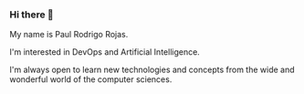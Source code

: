 ### Hi there 👋

My name is Paul Rodrigo Rojas.

I'm interested in DevOps and Artificial Intelligence.

I'm always open to learn new technologies and concepts from the wide and wonderful world of the computer sciences.

<!--
**paulrojasg/paulrojasg** is a ✨ _special_ ✨ repository because its `README.md` (this file) appears on your GitHub profile.

Here are some ideas to get you started:

- 🔭 I’m currently working on ...
- 🌱 I’m currently learning ...
- 👯 I’m looking to collaborate on ...
- 🤔 I’m looking for help with ...
- 💬 Ask me about ...
- 📫 How to reach me: ...
- 😄 Pronouns: ...
- ⚡ Fun fact: ...
-->
